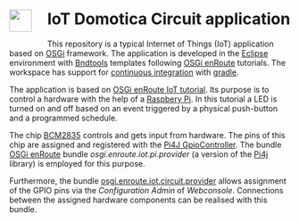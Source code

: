 <h1><img src="http://www.ghp.tech/images/GhP_brand.png" witdh=20px style="float:left;margin: 0 1em 1em 0;width:40px">
IoT Domotica Circuit application</h1>

This repository is a typical Internet of Things (IoT) application based on [OSGi][1] framework. The application is developed in the [Eclipse][2] environment with [Bndtools][3] templates following [OSGi enRoute][4] tutorials. The workspace has support for [continuous integration][5] with [gradle][6].

The application is based on [OSGi enRoute IoT tutorial][7]. Its purpose is to control a hardware with the help of a [Raspbery Pi][8]. In this tutorial a LED is turned on and off based on an event triggered by a physical push-button and a programmed schedule.

The chip [BCM2835][9] controls and gets input from hardware. The pins of this chip are assigned and registered with the [Pi4J GpioController][11]. The bundle [OSGi enRoute][11] bundle *osgi.enroute.iot.pi.provider* (a version of the [Pi4j][10] library) is employed for this purpose.

Furthermore, the bundle [osgi.enroute.iot.circuit.provider][13] allows assignment of the GPIO pins via the *Configuration Admin* of *Webconsole*. Connections between the assigned hardware components can be realised with this bundle.

[1]:  http://osgi.org/
[2]:  https://eclipse.org/
[3]:  http://bndtools.org/
[4]:  http://enroute.osgi.org/book/150-tutorials.html
[5]:  http://enroute.osgi.org/tutorial_base/800-ci.html
[6]:  https://www.gradle.org/
[7]:  http://enroute.osgi.org/tutorial_iot/050-start.html
[8]:  https://www.raspberrypi.org/products/raspberry-pi-2-model-b/
[9]:  https://www.raspberrypi.org/documentation/hardware/raspberrypi/bcm2835/README.md
[10]: http://pi4j.com
[11]: http://pi4j.com/example/control.html
[12]: http://enroute.osgi.org
[13]: http://enroute.osgi.org/services/osgi.enroute.io.circuit.api.html
